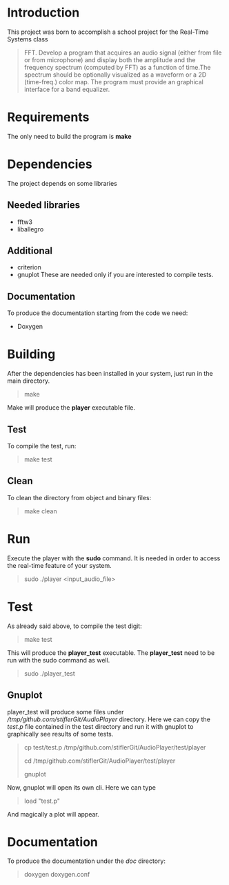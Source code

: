 # Introduction
This project was born to accomplish a school project for the Real-Time Systems class
> FFT. Develop a program that acquires an audio signal (either from file or from microphone) and display both the amplitude and the frequency spectrum (computed by FFT) as a function of time.The spectrum should be optionally visualized as a waveform or a 2D (time-freq.) color map. The program must provide an graphical interface for a band equalizer.

# Requirements
The only need to build the program is **make**

# Dependencies
The project depends on some libraries

## Needed libraries
- fftw3
- liballegro
## Additional 
- criterion
- gnuplot
These are needed only if you are interested to compile tests.
## Documentation
To produce the documentation starting from the code we need:
- Doxygen

# Building
After the dependencies has been installed in your system, just run in the main directory. 
> make 

Make will produce the **player** executable file.

## Test
To compile the test, run:
> make test

## Clean
To clean the directory from object and binary files:
> make clean

# Run
Execute the player with the **sudo** command. It is needed in order to access the real-time feature of your system.
> sudo ./player <input_audio_file>

# Test
As already said above, to compile the test digit:
> make test

This will produce the **player_test** executable.
The **player_test** need to be run with the sudo command as well.

> sudo ./player_test

## Gnuplot
player_test will produce some files under */tmp/github.com/stiflerGit/AudioPlayer* directory. Here we can copy the *test.p* file contained in the test directory and run it with gnuplot to graphically see results of some tests.

> cp test/test.p /tmp/github.com/stiflerGit/AudioPlayer/test/player
> 
> cd /tmp/github.com/stiflerGit/AudioPlayer/test/player
> 
> gnuplot

Now, gnuplot will open its own cli. Here we can type
> load "test.p"
> 
And magically a plot will appear.

# Documentation
To produce the documentation under the *doc* directory:
> doxygen doxygen.conf

